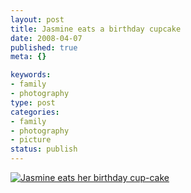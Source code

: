 ```yaml
--- 
layout: post
title: Jasmine eats a birthday cupcake
date: 2008-04-07
published: true
meta: {}

keywords: 
- family
- photography
type: post
categories: 
- family
- photography
- picture
status: publish
---
```



[![Jasmine eats her birthday cup-cake](http://media.eick.us/2011/05/222774874_cc8f3040db.jpg)](http://www.flickr.com/photos/andreweick/222774874/ "Jasmine eats her birthday cup-cake by AndrewEick, on Flickr")

